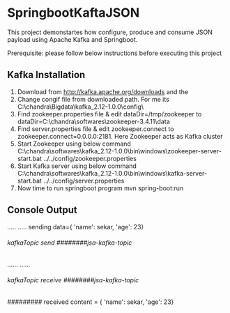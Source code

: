 # SpringbootKaftaJSON
This project demonstartes how configure, produce and consume JSON payload using Apache Kafka and Springboot.

Prerequisite: 
please follow below instructions before executing this project

Kafka Installation
------------------
1. Download from http://kafka.apache.org/downloads and the 
2. Change congif file from downloaded path. For me its C:\chandra\Bigdata\kafka_2.12-1.0.0\config\
3. Find zookeeper.properties file & edit dataDir=/tmp/zookeeper to dataDir=C:\chandra\softwares\zookeeper-3.4.11\data
4. Find server.properties file & edit zookeeper.connect to zookeeper.connect=0.0.0.0:2181. Here Zookeeper acts as Kafka cluster
5. Start Zookeeper using below command
    C:\chandra\softwares\kafka_2.12-1.0.0\bin\windows\zookeeper-server-start.bat ../../config/zookeeper.properties
6. Start Kafka server using below command
    C:\chandra\softwares\kafka_2.12-1.0.0\bin\windows\kafka-server-start.bat ../../config/server.properties
7. Now time to run springboot program
   mvn spring-boot:run
   
Console Output
--------------
.....
.....
sending data={ 'name': sekar, 'age': 23}
###### kafkaTopic send ########jsa-kafka-topic
......
......
###### kafkaTopic receive ########jsa-kafka-topic
######### received content = { 'name': sekar, 'age': 23}
